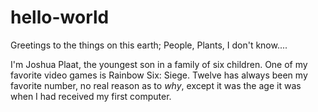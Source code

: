 # hello-world
Greetings to the things on this earth; People, Plants, I don't know.... 

I'm Joshua Plaat, the youngest son in a family of six children. One of my favorite video games is Rainbow Six: Siege.
Twelve has always been my favorite number, no real reason as to *why*, except it was the age it was when I had received my first computer.
